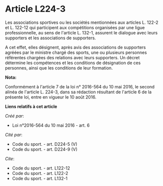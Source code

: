 # Article L224-3

Les associations sportives ou les sociétés mentionnées aux articles L. 122-2 et L. 122-12 qui participent aux compétitions
organisées par une ligue professionnelle, au sens de l'article L. 132-1, assurent le dialogue avec leurs supporters et les
associations de supporters. 

A cet effet, elles désignent, après avis des associations de supporters agréées par le ministre chargé des sports, une ou
plusieurs personnes référentes chargées des relations avec leurs supporters. Un décret détermine les compétences et les
conditions de désignation de ces personnes, ainsi que les conditions de leur formation.

**Nota:**

Conformément à l'article 7 de la loi n° 2016-564 du 10 mai 2016, le second alinéa de l'article L. 224-3, dans sa rédaction
résultant de l'article 6 de la présente loi, entre en vigueur le 10 août 2016.

**Liens relatifs à cet article**

_Créé par_:

  - Loi n°2016-564 du 10 mai 2016 - art. 6

_Cité par_:

  - Code du sport. - art. D224-5 (V)
  - Code du sport. - art. D224-9 (V)

_Cite_:

  - Code du sport. - art. L122-12
  - Code du sport. - art. L122-2
  - Code du sport. - art. L132-1

